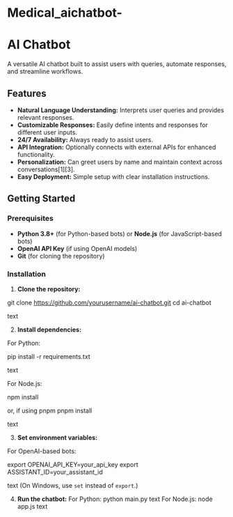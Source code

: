# Medical_aichatbot-
# AI Chatbot

A versatile AI chatbot built to assist users with queries, automate responses, and streamline workflows.

## Features

- **Natural Language Understanding:** Interprets user queries and provides relevant responses.
- **Customizable Responses:** Easily define intents and responses for different user inputs.
- **24/7 Availability:** Always ready to assist users.
- **API Integration:** Optionally connects with external APIs for enhanced functionality.
- **Personalization:** Can greet users by name and maintain context across conversations[1][3].
- **Easy Deployment:** Simple setup with clear installation instructions.

## Getting Started

### Prerequisites

- **Python 3.8+** (for Python-based bots) or **Node.js** (for JavaScript-based bots)
- **OpenAI API Key** (if using OpenAI models)
- **Git** (for cloning the repository)

### Installation

1. **Clone the repository:**

git clone https://github.com/yourusername/ai-chatbot.git
cd ai-chatbot

text

2. **Install dependencies:**

For Python:

pip install -r requirements.txt

text

For Node.js:

npm install

or, if using pnpm
pnpm install

text

3. **Set environment variables:**

For OpenAI-based bots:

export OPENAI_API_KEY=your_api_key
export ASSISTANT_ID=your_assistant_id

text
(On Windows, use `set` instead of `export`.)

4. **Run the chatbot:**
For Python:
python main.py
text
For Node.js:
node app.js
text
